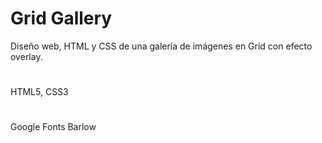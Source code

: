 # Grid Gallery
Diseño web, HTML y CSS de una galería de imágenes en Grid con efecto overlay.

#
HTML5, CSS3

#
Google Fonts Barlow
